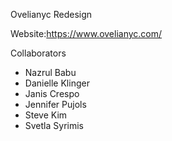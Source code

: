 Ovelianyc Redesign

Website:https://www.ovelianyc.com/

Collaborators

- Nazrul Babu
- Danielle Klinger
- Janis Crespo
- Jennifer Pujols
- Steve Kim
- Svetla Syrimis